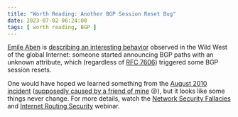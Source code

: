 ```yaml
---
title: "Worth Reading: Another BGP Session Reset Bug"
date: 2023-07-02 06:24:00
tags: [ worth reading, BGP ]
---
```

[Emile Aben](https://labs.ripe.net/author/emileaben/) is [describing an interesting behavior](https://labs.ripe.net/author/emileaben/unknown-attribute-28-a-source-of-entropy-in-interdomain-routing/) observed in the Wild West of the global Internet: someone started announcing BGP paths with an unknown attribute, which (regardless of [RFC 7606](https://www.rfc-editor.org/rfc/rfc7606)) triggered some BGP session resets. 

One would have hoped we learned something from the [August 2010 incident](https://labs.ripe.net/author/erik/ripe-ncc-and-duke-university-bgp-experiment/) ([supposedly caused by a friend of mine](https://blog.ipspace.net/2023/03/chatgpt-bgp-routing-security.html) 😜), but it looks like some things never change. For more details, watch the [Network Security Fallacies](https://my.ipspace.net/bin/list?id=Net101#NETSEC) and [Internet Routing Security](https://www.ipspace.net/Internet_Routing_Security) webinar.